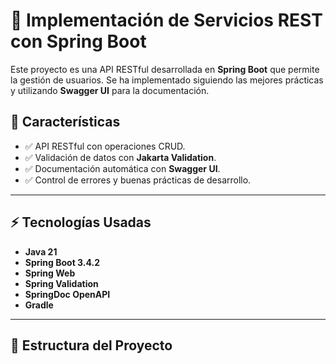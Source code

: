# 🚀 Implementación de Servicios REST con Spring Boot

Este proyecto es una API RESTful desarrollada en **Spring Boot** que permite la gestión de usuarios. Se ha implementado siguiendo las mejores prácticas y utilizando **Swagger UI** para la documentación.

## 📌 Características

- ✅ API RESTful con operaciones CRUD.
- ✅ Validación de datos con **Jakarta Validation**.
- ✅ Documentación automática con **Swagger UI**.
- ✅ Control de errores y buenas prácticas de desarrollo.

---

## ⚡ Tecnologías Usadas

- **Java 21**
- **Spring Boot 3.4.2**
- **Spring Web**
- **Spring Validation**
- **SpringDoc OpenAPI**
- **Gradle**

---

## 📂 Estructura del Proyecto

